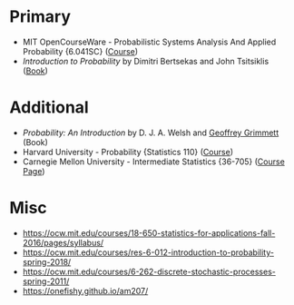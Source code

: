 # Primary
- MIT OpenCourseWare - Probabilistic Systems Analysis And Applied Probability {6.041SC} ([Course](https://ocw.mit.edu/courses/6-041sc-probabilistic-systems-analysis-and-applied-probability-fall-2013/))
- *Introduction to Probability* by Dimitri Bertsekas and John Tsitsiklis ([Book](http://www.athenasc.com/probbook.html))
# Additional
- *Probability: An Introduction* by D. J. A. Welsh and [Geoffrey Grimmett](https://www.statslab.cam.ac.uk/~grg/) (Book)
- Harvard University - Probability {Statistics 110} ([Course](https://projects.iq.harvard.edu/stat110))
- Carnegie Mellon University - Intermediate Statistics {36-705} ([Course Page](https://www.stat.cmu.edu/~larry/=stat705/))
# Misc
- https://ocw.mit.edu/courses/18-650-statistics-for-applications-fall-2016/pages/syllabus/
- https://ocw.mit.edu/courses/res-6-012-introduction-to-probability-spring-2018/
- https://ocw.mit.edu/courses/6-262-discrete-stochastic-processes-spring-2011/
- https://onefishy.github.io/am207/